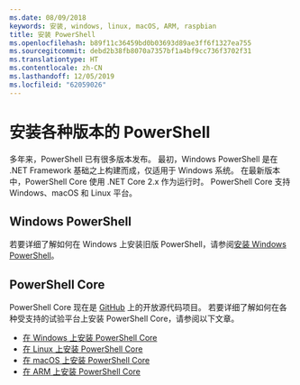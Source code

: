 ```yaml
---
ms.date: 08/09/2018
keywords: 安装, windows, linux, macOS, ARM, raspbian
title: 安装 PowerShell
ms.openlocfilehash: b89f11c36459bd0b03693d89ae3ff6f1327ea755
ms.sourcegitcommit: debd2b38fb8070a7357bf1a4bf9cc736f3702f31
ms.translationtype: HT
ms.contentlocale: zh-CN
ms.lasthandoff: 12/05/2019
ms.locfileid: "62059026"
---
```

# <a name="installing-various-versions-of-powershell"></a>安装各种版本的 PowerShell

多年来，PowerShell 已有很多版本发布。 最初，Windows PowerShell 是在 .NET Framework 基础之上构建而成，仅适用于 Windows 系统。 在最新版本中，PowerShell Core 使用 .NET Core 2.x 作为运行时。 PowerShell Core 支持 Windows、macOS 和 Linux 平台。

## <a name="windows-powershell"></a>Windows PowerShell

若要详细了解如何在 Windows 上安装旧版 PowerShell，请参阅[安装 Windows PowerShell](installing-windows-powershell.md)。

## <a name="powershell-core"></a>PowerShell Core

PowerShell Core 现在是 [ GitHub](https://github.com/powershell/powershell) 上的开放源代码项目。
若要详细了解如何在各种受支持的试验平台上安装 PowerShell Core，请参阅以下文章。

- [在 Windows 上安装 PowerShell Core](Installing-PowerShell-Core-on-Windows.md)
- [在 Linux 上安装 PowerShell Core](Installing-PowerShell-Core-on-Linux.md)
- [在 macOS 上安装 PowerShell Core](Installing-PowerShell-Core-on-macOS.md)
- [在 ARM 上安装 PowerShell Core](PowerShell-Core-on-ARM.md)
